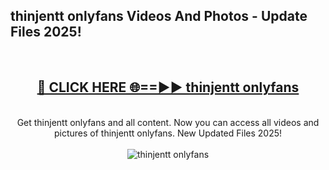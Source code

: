 <h2>thinjentt onlyfans Videos And Photos - Update Files 2025!</h2>
<br>
<div align="center">
<h2><a href="https://linkcuts.com/hfmhzwbr" rel="nofollow">🔴 CLICK HERE 🌐==►► thinjentt onlyfans</a></h2>
<br>
Get thinjentt onlyfans and all content. Now you can access all videos and pictures of thinjentt onlyfans. New Updated Files 2025!
<br>
<br>
<a href="https://linkcuts.com/hfmhzwbr" rel="nofollow" data-target="animated-image.originalLink"><img src="https://i.ibb.co.com/WyWwxjT/player-gif2.gif" alt="thinjentt onlyfans" style="max-width: 100%; display: inline-block;" data-target="animated-image.originalImage"></a>
</div>
<br>